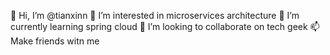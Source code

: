 👋 Hi, I’m @tianxinn
👀 I’m interested in microservices architecture
🌱 I’m currently learning spring cloud
💞️ I’m looking to collaborate on tech geek
📫 Make friends witn me 

